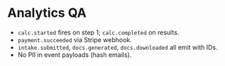 # Analytics QA

- `calc.started` fires on step 1; `calc.completed` on results.  
- `payment.succeeded` via Stripe webhook.  
- `intake.submitted`, `docs.generated`, `docs.downloaded` all emit with IDs.  
- No PII in event payloads (hash emails).